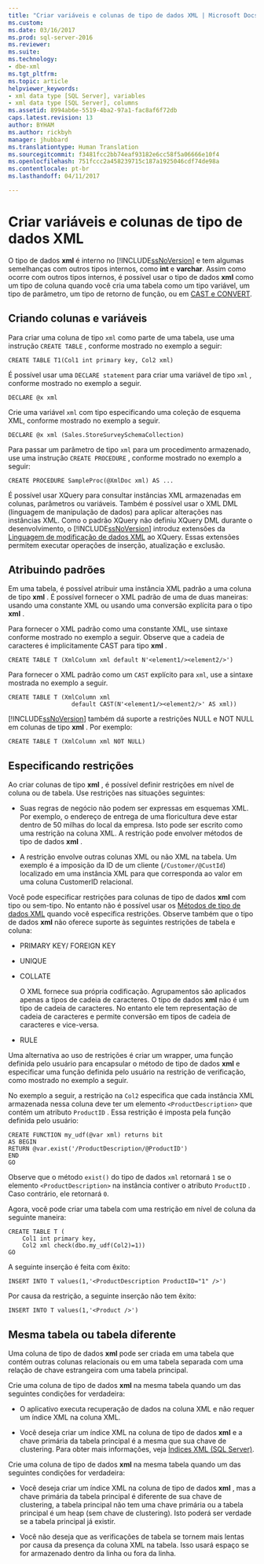 ```yaml
---
title: "Criar variáveis e colunas de tipo de dados XML | Microsoft Docs"
ms.custom: 
ms.date: 03/16/2017
ms.prod: sql-server-2016
ms.reviewer: 
ms.suite: 
ms.technology:
- dbe-xml
ms.tgt_pltfrm: 
ms.topic: article
helpviewer_keywords:
- xml data type [SQL Server], variables
- xml data type [SQL Server], columns
ms.assetid: 8994ab6e-5519-4ba2-97a1-fac8af6f72db
caps.latest.revision: 13
author: BYHAM
ms.author: rickbyh
manager: jhubbard
ms.translationtype: Human Translation
ms.sourcegitcommit: f3481fcc2bb74eaf93182e6cc58f5a06666e10f4
ms.openlocfilehash: 751fccc2a458239715c187a1925046cdf74de98a
ms.contentlocale: pt-br
ms.lasthandoff: 04/11/2017

---
```

# <a name="create-xml-data-type-variables-and-columns"></a>Criar variáveis e colunas de tipo de dados XML
  O tipo de dados **xml** é interno no [!INCLUDE[ssNoVersion](../../includes/ssnoversion-md.md)] e tem algumas semelhanças com outros tipos internos, como **int** e **varchar**. Assim como ocorre com outros tipos internos, é possível usar o tipo de dados **xml** como um tipo de coluna quando você cria uma tabela como um tipo variável, um tipo de parâmetro, um tipo de retorno de função, ou em [CAST e CONVERT](../../t-sql/functions/cast-and-convert-transact-sql.md).  
  
## <a name="creating-columns-and-variables"></a>Criando colunas e variáveis  
 Para criar uma coluna de tipo `xml` como parte de uma tabela, use uma instrução `CREATE TABLE` , conforme mostrado no exemplo a seguir:  
  
```  
CREATE TABLE T1(Col1 int primary key, Col2 xml)   
```  
  
 É possível usar uma `DECLARE statement` para criar uma variável de tipo `xml` , conforme mostrado no exemplo a seguir.  
  
```  
DECLARE @x xml   
```  
  
 Crie uma variável `xml` com tipo especificando uma coleção de esquema XML, conforme mostrado no exemplo a seguir.  
  
```  
DECLARE @x xml (Sales.StoreSurveySchemaCollection)  
```  
  
 Para passar um parâmetro de tipo `xml` para um procedimento armazenado, use uma instrução `CREATE PROCEDURE` , conforme mostrado no exemplo a seguir:  
  
```  
CREATE PROCEDURE SampleProc(@XmlDoc xml) AS ...   
```  
  
 É possível usar XQuery para consultar instâncias XML armazenadas em colunas, parâmetros ou variáveis. Também é possível usar o XML DML (linguagem de manipulação de dados) para aplicar alterações nas instâncias XML. Como o padrão XQuery não definiu XQuery DML durante o desenvolvimento, o [!INCLUDE[ssNoVersion](../../includes/ssnoversion-md.md)] introduz extensões da [Linguagem de modificação de dados XML](../../t-sql/xml/xml-data-modification-language-xml-dml.md) ao XQuery. Essas extensões permitem executar operações de inserção, atualização e exclusão.  
  
## <a name="assigning-defaults"></a>Atribuindo padrões  
 Em uma tabela, é possível atribuir uma instância XML padrão a uma coluna de tipo **xml** . É possível fornecer o XML padrão de uma de duas maneiras: usando uma constante XML ou usando uma conversão explícita para o tipo **xml** .  
  
 Para fornecer o XML padrão como uma constante XML, use sintaxe conforme mostrado no exemplo a seguir. Observe que a cadeia de caracteres é implicitamente CAST para tipo **xml** .  
  
```  
CREATE TABLE T (XmlColumn xml default N'<element1/><element2/>')  
```  
  
 Para fornecer o XML padrão como um `CAST` explícito para `xml`, use a sintaxe mostrada no exemplo a seguir.  
  
```  
CREATE TABLE T (XmlColumn xml   
                  default CAST(N'<element1/><element2/>' AS xml))  
```  
  
 [!INCLUDE[ssNoVersion](../../includes/ssnoversion-md.md)] também dá suporte a restrições NULL e NOT NULL em colunas de tipo **xml** . Por exemplo:  
  
```  
CREATE TABLE T (XmlColumn xml NOT NULL)  
```  
  
## <a name="specifying-constraints"></a>Especificando restrições  
 Ao criar colunas de tipo **xml** , é possível definir restrições em nível de coluna ou de tabela. Use restrições nas situações seguintes:  
  
-   Suas regras de negócio não podem ser expressas em esquemas XML. Por exemplo, o endereço de entrega de uma floricultura deve estar dentro de 50 milhas do local da empresa. Isto pode ser escrito como uma restrição na coluna XML. A restrição pode envolver métodos de tipo de dados **xml** .  
  
-   A restrição envolve outras colunas XML ou não XML na tabela. Um exemplo é a imposição da ID de um cliente (`/Customer/@CustId`) localizado em uma instância XML para que corresponda ao valor em uma coluna CustomerID relacional.  
  
 Você pode especificar restrições para colunas de tipo de dados **xml** com tipo ou sem-tipo. No entanto não é possível usar os [Métodos de tipo de dados XML](../../t-sql/xml/xml-data-type-methods.md) quando você especifica restrições. Observe também que o tipo de dados **xml** não oferece suporte às seguintes restrições de tabela e coluna:  
  
-   PRIMARY KEY/ FOREIGN KEY  
  
-   UNIQUE  
  
-   COLLATE  
  
     O XML fornece sua própria codificação. Agrupamentos são aplicados apenas a tipos de cadeia de caracteres. O tipo de dados **xml** não é um tipo de cadeia de caracteres. No entanto ele tem representação de cadeia de caracteres e permite conversão em tipos de cadeia de caracteres e vice-versa.  
  
-   RULE  
  
 Uma alternativa ao uso de restrições é criar um wrapper, uma função definida pelo usuário para encapsular o método de tipo de dados **xml** e especificar uma função definida pelo usuário na restrição de verificação, como mostrado no exemplo a seguir.  
  
 No exemplo a seguir, a restrição na `Col2` especifica que cada instância XML armazenada nessa coluna deve ter um elemento `<ProductDescription>` que contém um atributo `ProductID` . Essa restrição é imposta pela função definida pelo usuário:  
  
```  
CREATE FUNCTION my_udf(@var xml) returns bit  
AS BEGIN   
RETURN @var.exist('/ProductDescription/@ProductID')  
END  
GO  
```  
  
 Observe que o método `exist()` do tipo de dados `xml` retornará `1` se o elemento `<ProductDescription>` na instância contiver o atributo `ProductID` . Caso contrário, ele retornará `0`.  
  
 Agora, você pode criar uma tabela com uma restrição em nível de coluna da seguinte maneira:  
  
```  
CREATE TABLE T (  
    Col1 int primary key,   
    Col2 xml check(dbo.my_udf(Col2)=1))  
GO  
```  
  
 A seguinte inserção é feita com êxito:  
  
```  
INSERT INTO T values(1,'<ProductDescription ProductID="1" />')  
```  
  
 Por causa da restrição, a seguinte inserção não tem êxito:  
  
```  
INSERT INTO T values(1,'<Product />')  
```  
  
## <a name="same-or-different-table"></a>Mesma tabela ou tabela diferente  
 Uma coluna de tipo de dados **xml** pode ser criada em uma tabela que contém outras colunas relacionais ou em uma tabela separada com uma relação de chave estrangeira com uma tabela principal.  
  
 Crie uma coluna de tipo de dados **xml** na mesma tabela quando um das seguintes condições for verdadeira:  
  
-   O aplicativo executa recuperação de dados na coluna XML e não requer um índice XML na coluna XML.  
  
-   Você deseja criar um índice XML na coluna de tipo de dados **xml** e a chave primária da tabela principal é a mesma que sua chave de clustering. Para obter mais informações, veja [Índices XML &#40;SQL Server&#41;](../../relational-databases/xml/xml-indexes-sql-server.md).  
  
 Crie uma coluna de tipo de dados **xml** na mesma tabela quando um das seguintes condições for verdadeira:  
  
-   Você deseja criar um índice XML na coluna de tipo de dados **xml** , mas a chave primária da tabela principal é diferente de sua chave de clustering, a tabela principal não tem uma chave primária ou a tabela principal é um heap (sem chave de clustering). Isto poderá ser verdade se a tabela principal já existir.  
  
-   Você não deseja que as verificações de tabela se tornem mais lentas por causa da presença da coluna XML na tabela. Isso usará espaço se for armazenado dentro da linha ou fora da linha.  
  
  
